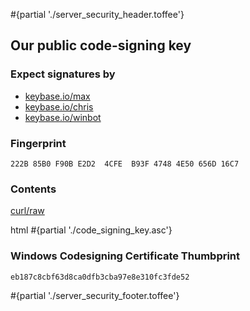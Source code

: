 #{partial './server_security_header.toffee'}

<h2>Our public code-signing key</h2>


<h3>Expect signatures by</h3>
<ul>
  <li><a href="/max">keybase.io/max</a></li>
  <li><a href="/chris">keybase.io/chris</a></li>
  <li><a href="/winbot">keybase.io/winbot</a></li>
</ul>

<h3>Fingerprint</h3>

<p>
  <code>222B 85B0 F90B E2D2  4CFE  B93F 4748 4E50 656D 16C7</code>
</p>

<h3>Contents</h3>

<p><a href="code_signing_key.asc">curl/raw</a></p>

<hcode>html
#{partial './code_signing_key.asc'}
</hcode>

<h3>Windows Codesigning Certificate Thumbprint</h3>

<p>
  <code>eb187c8cbf63d8ca0dfb3cba97e8e310fc3fde52</code>
</p>

#{partial './server_security_footer.toffee'}
